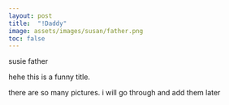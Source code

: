 ```yaml
---
layout: post
title:  "!Daddy"
image: assets/images/susan/father.png
toc: false
---
```

susie father

hehe this is a funny title.

there are so many pictures. i will go through and add them later



